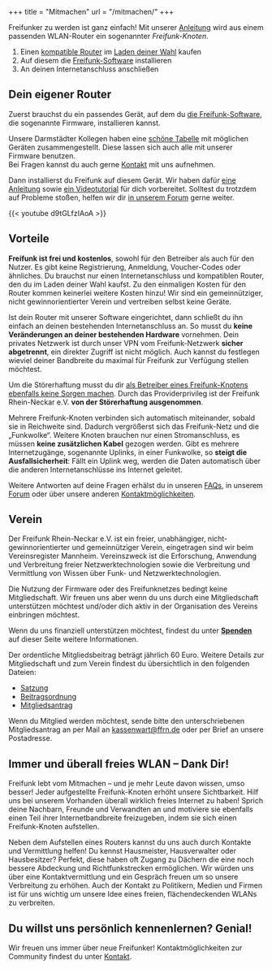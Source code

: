 +++
title = "Mitmachen"
url = "/mitmachen/"
+++

Freifunker zu werden ist ganz einfach! Mit unserer [Anleitung](https://wiki.ffrn.de/Kurzanleitung) wird aus einem passenden WLAN-Router ein sogenannter *Freifunk-Knoten*.

1. Einen [kompatible Router](https://wiki.ffrn.de/Unterst%C3%BCtzte_Ger%C3%A4te) im [Laden deiner Wahl](https://wiki.ffrn.de/doku.php?id=hardware:quellen) kaufen
2. Auf diesem die [Freifunk-Software](https://fw.ffrn.de) installieren
3. An deinen Internetanschluss anschließen

## Dein eigener Router
Zuerst brauchst du ein passendes Gerät, auf dem du [die Freifunk-Software](https://fw.ffrn.de), die sogenannte Firmware, installieren kannst. 

Unsere Darmstädter Kollegen haben eine [schöne Tabelle](https://darmstadt.freifunk.net/mitmachen/unterstuetzte-geraete/) mit möglichen Geräten zusammengestellt. Diese lassen sich auch alle mit unserer Firmware benutzen.  
Bei Fragen kannst du auch gerne [Kontakt](/kontakt/) mit uns aufnehmen.

Dann installierst du Freifunk auf diesem Gerät. Wir haben dafür [eine Anleitung](https://wiki.ffrn.de/Kurzanleitung) sowie [ein Videotutorial](https://youtu.be/d9tGLfzIAoA) für dich vorbereitet. Solltest du trotzdem auf Probleme stoßen, helfen wir dir [in unserem Forum](http://forum.ffrn.de) gerne weiter.

{{< youtube d9tGLfzIAoA >}}

## Vorteile
**Freifunk ist frei und kostenlos**, sowohl für den Betreiber als auch für den Nutzer. Es gibt keine Registrierung, Anmeldung, Voucher-Codes oder ähnliches. Du brauchst nur einen Internetanschluss und kompatiblen Router, den du im Laden deiner Wahl kaufst. Zu den einmaligen Kosten für den Router kommen keinerlei weitere Kosten hinzu! Wir sind ein gemeinnütziger, nicht gewinnorientierter Verein und vertreiben selbst keine Geräte.

Ist dein Router mit unserer Software eingerichtet, dann schließt du ihn einfach an deinen bestehenden Internetanschluss an. So musst du **keine Veränderungen an deiner bestehenden Hardware** vornehmen. Dein privates Netzwerk ist durch unser VPN vom Freifunk-Netzwerk **sicher abgetrennt**, ein direkter Zugriff ist nicht möglich. Auch kannst du festlegen wieviel deiner Bandbreite du maximal für Freifunk zur Verfügung stellen möchtest.

Um die Störerhaftung musst du dir [als Betreiber eines Freifunk-Knotens ebenfalls keine Sorgen machen](https://forum.ffrn.de/t/wie-ist-die-rechtliche-lage-bei-freifunk/299). Durch das Providerprivileg ist der Freifunk Rhein-Neckar e.V. **von der Störerhaftung ausgenommen**.

Mehrere Freifunk-Knoten verbinden sich automatisch miteinander, sobald sie in Reichweite sind. Dadurch vergrößerst sich das Freifunk-Netz und die „Funkwolke“. Weitere Knoten brauchen nur einen Stromanschluss, es müssen **keine zusätzlichen Kabel** gezogen werden. Gibt es mehrere Internetzugänge, sogenannte Uplinks, in einer Funkwolke, so **steigt die Ausfallsicherheit**: Fällt ein Uplink weg, werden die Daten automatisch über die anderen Internetanschlüsse ins Internet geleitet.

Weitere Antworten auf deine Fragen erhälst du in unseren [FAQs](https://forum.ffrn.de/c/FAQ), in unserem [Forum](http://forum.ffrn.de) oder über unsere anderen [Kontaktmöglichkeiten](/kontakt/).


## Verein
Der Freifunk Rhein-Neckar e.V. ist ein freier, unabhängiger, nicht-gewinnorientierter und gemeinnütziger Verein, eingetragen sind wir beim Vereinsregister Mannheim. Vereinszweck ist die Erforschung, Anwendung und Verbreitung freier Netzwerktechnologien sowie die Verbreitung und Vermittlung von Wissen über Funk- und Netzwerktechnologien.

Die Nutzung der Firmware oder des Freifunknetzes bedingt keine Mitgliedschaft. Wir freuen uns aber wenn du uns durch eine Mitgliedschaft unterstützen möchtest und/oder dich aktiv in der Organisation des Vereins einbringen möchtest.

Wenn du uns finanziell unterstützen möchtest, findest du unter **[Spenden](#Spenden)** auf dieser Seite weitere Informationen.

Der ordentliche Mitgliedsbeitrag beträgt jährlich 60 Euro. Weitere Details zur Mitgliedschaft und zum Verein findest du übersichtlich in den folgenden Dateien:

- [Satzung](https://freifunk-rhein-neckar.github.io/ffrn/satzung/satzung_ffrn.pdf)
- [Beitragsordnung](https://freifunk-rhein-neckar.github.io/ffrn/beitragsordnung/beitragsordnung_ffrn.pdf)
- [Mitgliedsantrag](https://freifunk-rhein-neckar.github.io/ffrn/mitgliedsantrag/Mitgliedsantrag.pdf)


Wenn du Mitglied werden möchtest, sende bitte den unterschriebenen Mitgliedsantrag an per Mail an kassenwart@ffrn.de oder per Brief an unsere Postadresse.

## Immer und überall freies WLAN – **Dank Dir!**
Freifunk lebt vom Mitmachen – und je mehr Leute davon wissen, umso besser! Jeder aufgestellte Freifunk-Knoten erhöht unsere Sichtbarkeit. Hilf uns bei unserem Vorhanden überall wirklich freies Internet zu haben! Sprich deine Nachbarn, Freunde und Verwandten an und motiviere sie ebenfalls einen Teil ihrer Internetbandbreite freizugeben, indem sie sich einen Freifunk-Knoten aufstellen.

Neben dem Aufstellen eines Routers kannst du uns auch durch Kontakte und Vermittlung helfen! Du kennst Hausmeister, Hausverwalter oder Hausbesitzer? Perfekt, diese haben oft Zugang zu Dächern die eine noch bessere Abdeckung und Richtfunkstrecken ermöglichen. Wir würden uns über eine Kontaktvermittlung und ein Gespräch freuen um so unsere Verbreitung zu erhöhen. Auch der Kontakt zu Politikern, Medien und Firmen ist für uns wichtig um unsere Idee eines freien, flächendeckenden WLANs zu verbreiten.

## Du willst uns persönlich kennenlernen? Genial!
Wir freuen uns immer über neue Freifunker! Kontaktmöglichkeiten zur Community findest du unter [Kontakt](/kontakt/).
